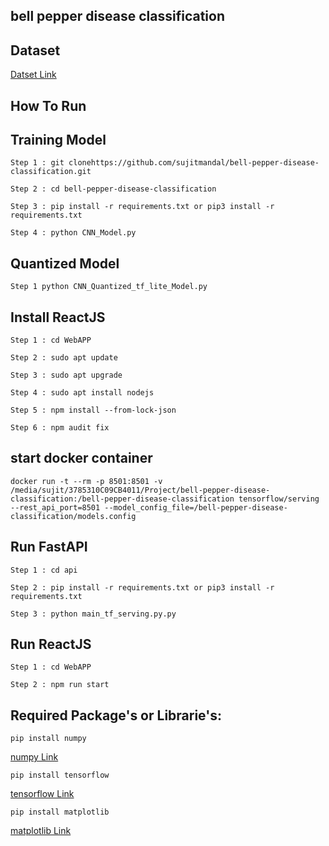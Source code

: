 ## bell pepper disease classification


## Dataset 
[Datset Link](https://www.kaggle.com/arjuntejaswi/plant-village)


## How To Run

## Training Model

```
Step 1 : git clonehttps://github.com/sujitmandal/bell-pepper-disease-classification.git

Step 2 : cd bell-pepper-disease-classification

Step 3 : pip install -r requirements.txt or pip3 install -r requirements.txt

Step 4 : python CNN_Model.py
```
## Quantized Model
```
Step 1 python CNN_Quantized_tf_lite_Model.py
```


## Install ReactJS
```
Step 1 : cd WebAPP

Step 2 : sudo apt update

Step 3 : sudo apt upgrade

Step 4 : sudo apt install nodejs

Step 5 : npm install --from-lock-json

Step 6 : npm audit fix
```


## start docker container

```
docker run -t --rm -p 8501:8501 -v /media/sujit/3785310C09CB4011/Project/bell-pepper-disease-classification:/bell-pepper-disease-classification tensorflow/serving --rest_api_port=8501 --model_config_file=/bell-pepper-disease-classification/models.config

```


## Run FastAPI
```
Step 1 : cd api

Step 2 : pip install -r requirements.txt or pip3 install -r requirements.txt

Step 3 : python main_tf_serving.py.py
```

## Run ReactJS

```
Step 1 : cd WebAPP

Step 2 : npm run start
```



## Required Package's or Librarie's:

```
pip install numpy
```
[numpy Link](https://pypi.org/project/numpy/)

```
pip install tensorflow
```
[tensorflow Link](https://pypi.org/project/tensorflow/)

```
pip install matplotlib
```
[matplotlib Link](https://pypi.org/project/matplotlib/)